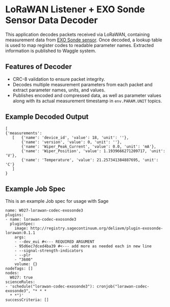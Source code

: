 # LoRaWAN Listener + EXO Sonde Sensor Data Decoder

This application decodes packets received via LoRaWAN, containing measurement data from [EXO Sonde sensor](https://www.xylem.com/siteassets/brand/ysi/resources/manual/exo-user-manual-web.pdf). Once decoded, a lookup table is used to map register codes to readable parameter names. 
Extracted information is published to Waggle system. 

## Features of Decoder

- CRC-8 validation to ensure packet integrity.
- Decodes multiple measurement parameters from each packet and extract parameter names, units, and values.
- Publishes encoded and compressed data, as well as parameter values along with its actual measurement timestamp in `env.PARAM.UNIT` topics.

## Example Decoded Output

```
[
{'measurements': 
   [   {'name': 'device_id', 'value': 18, 'unit': ''}, 
       {'name': 'version', 'value': 0, 'unit': ''}, 
       {'name': 'Wiper_Peak_Current', 'value': 0.0, 'unit': 'mA'}, 
       {'name': 'Wiper_Position', 'value': 1.1939666271209717, 'unit': 'V'}, 
       {'name': 'Temperature', 'value': 21.257341384887695, 'unit': 'C'}
   ]
}
```

## Example Job Spec

This is an example Job spec for usage with Sage

```
name: W027-lorawan-codec-exosonde3
plugins:
- name: lorawan-codec-exosonde3
  pluginSpec:
    image: http://registry.sagecontinuum.org/deliavm/plugin-exosonde-lorawan:0.1.1
    args:
    - --dev_eui #<--- REQUIRED ARGUMENT
    - 95d6ec7dced4ba39 #<--- add more as needed each in new line 
    - --signal-strength-indicators
    - --plr
    - "3600"
    volume: {}
nodeTags: []
nodes:
  W027: true
scienceRules:
- 'schedule("lorawan-codec-exosonde3"): cronjob("lorawan-codec-exosonde3", "* * *
  * *")'
successCriteria: []

```




